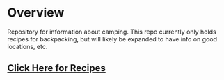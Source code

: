 # Overview

Repository for information about camping. This repo currently only holds recipes for backpacking, but will likely be expanded to have info on good locations, etc.

## [Click Here for Recipes](recipes/)
